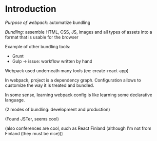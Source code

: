 # Introduction
*Purpose of webpack:* automatize bundling

*Bundling:* assemble HTML, CSS, JS, images and all types of assets into a format that is usable for the browser

Example of other bundling tools:
- Grunt
- Gulp
-> issue: workflow written by hand

Webpack used underneath many tools (ex: create-react-app)

In webpack, project is a dependency graph. Configuration allows to customize the way it is treated and bundled.

In some sense, learning webpack config is like learning some declarative language.

(2 modes of bundling: development and production)

(Found JSTer, seems cool)

(also conferences are cool, such as React Finland (although I'm not from Finland (they must be nice)))
